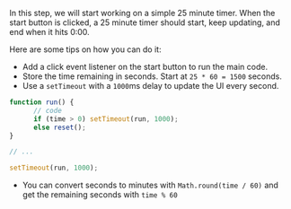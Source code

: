 In this step, we will start working on a simple 25 minute timer. When the start
button is clicked, a 25 minute timer should start, keep updating, and end when
it hits 0:00.

Here are some tips on how you can do it:

- Add a click event listener on the start button to run the main code.
- Store the time remaining in seconds. Start at `25 * 60 = 1500` seconds.
- Use a `setTimeout` with a `1000`ms delay to update the UI every second.
```javascript
function run() {
	  // code
	  if (time > 0) setTimeout(run, 1000);
	  else reset();
}

// ...

setTimeout(run, 1000);
```

- You can convert seconds to minutes with `Math.round(time / 60)` and get the
remaining seconds with `time % 60`
